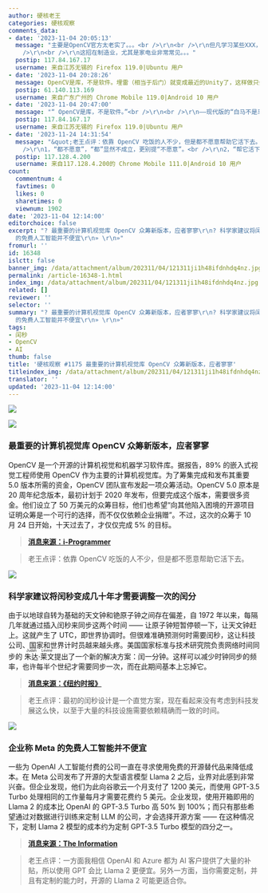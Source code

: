 ```yaml
---
author: 硬核老王
categories: 硬核观察
comments_data:
- date: '2023-11-04 20:05:13'
  message: "主要是OpenCV官方太老实了。。。<br />\r\n<br />\r\n但凡学习某些XXX，软件里面埋几个雷，然后提供收费的技术支持服务。。。<br
    />\r\n<br />\r\n这招在制造业，尤其是家电业非常常见。。。"
  postip: 117.84.167.17
  username: 来自江苏无锡的 Firefox 119.0|Ubuntu 用户
- date: '2023-11-04 20:28:26'
  message: OpenCV是库，不是软件。埋雷（相当于后门）就变成最近的Unity了，这样做只会影响开源社区的声誉。
  postip: 61.140.113.169
  username: 来自广东广州的 Chrome Mobile 119.0|Android 10 用户
- date: '2023-11-04 20:47:00'
  message: "“ OpenCV是库，不是软件。”<br />\r\n<br />\r\n——现代版的“白马不是马”"
  postip: 117.84.167.17
  username: 来自江苏无锡的 Firefox 119.0|Ubuntu 用户
- date: '2023-11-24 14:31:54'
  message: "&quot;老王点评：依靠 OpenCV 吃饭的人不少，但是都不愿意帮助它活下去。&quot;<br />\r\n以上这句话至少2个谬误：<br
    />\r\n1，“都不愿意”，“都”显然不成立，更别提“不愿意”。<br />\r\n2，“帮它活下去”，这个“它”显然代指你前面所提的“OpenCV”,但文章没有提及OpenCV自身有活不下去的问题。"
  postip: 117.128.4.200
  username: 来自117.128.4.200的 Chrome Mobile 111.0|Android 10 用户
count:
  commentnum: 4
  favtimes: 0
  likes: 0
  sharetimes: 0
  viewnum: 1902
date: '2023-11-04 12:14:00'
editorchoice: false
excerpt: "? 最重要的计算机视觉库 OpenCV 众筹新版本，应者寥寥\r\n? 科学家建议将闰秒变成几十年才需要调整一次的闰分\r\n? 企业称 Meta
  的免费人工智能并不便宜\r\n» \r\n»"
fromurl: ''
id: 16348
islctt: false
banner_img: /data/attachment/album/202311/04/121311ji1h48ifdnhdq4nz.jpg
permalink: /article-16348-1.html
index_img: /data/attachment/album/202311/04/121311ji1h48ifdnhdq4nz.jpg
related: []
reviewer: ''
selector: ''
summary: "? 最重要的计算机视觉库 OpenCV 众筹新版本，应者寥寥\r\n? 科学家建议将闰秒变成几十年才需要调整一次的闰分\r\n? 企业称 Meta
  的免费人工智能并不便宜\r\n» \r\n»"
tags:
- 闰秒
- OpenCV
- AI
thumb: false
title: '硬核观察 #1175 最重要的计算机视觉库 OpenCV 众筹新版本，应者寥寥'
titleindex_img: /data/attachment/album/202311/04/121311ji1h48ifdnhdq4nz.jpg
translator: ''
updated: '2023-11-04 12:14:00'
---
```


![](/data/attachment/album/202311/04/121311ji1h48ifdnhdq4nz.jpg)


![](/data/attachment/album/202311/04/121319xi7h7v754hztgk7l.jpg)


### 最重要的计算机视觉库 OpenCV 众筹新版本，应者寥寥


OpenCV 是一个开源的计算机视觉和机器学习软件库。据报告，89% 的嵌入式视觉工程师使用 OpenCV 作为主要的计算机视觉库。为了筹集完成和发布其重要 5.0 版本所需的资金，OpenCV 团队宣布发起一项众筹活动。OpenCV 5.0 原本是 20 周年纪念版本，最初计划于 2020 年发布，但要完成这个版本，需要很多资金。他们设立了 50 万美元的众筹目标，他们也希望“向其他陷入困境的开源项目证明众筹是一个可行的选择，而不仅仅依赖企业捐赠”。不过，这次的众筹于 10 月 24 日开始，十天过去了，才仅仅完成 5% 的目标。



> 
> **[消息来源：i-Programmer](https://www.i-programmer.info/news/80-java/16662-opencv-launches-crowdfunding-campaign.html)**
> 
> 
> 



> 
> 老王点评：依靠 OpenCV 吃饭的人不少，但是都不愿意帮助它活下去。
> 
> 
> 


![](/data/attachment/album/202311/04/121337fypjesj9jl93w3k8.jpg)


### 科学家建议将闰秒变成几十年才需要调整一次的闰分


由于以地球自转为基础的天文钟和铯原子钟之间存在偏差，自 1972 年以来，每隔几年就通过插入闰秒来同步这两个时间 —— 让原子钟短暂停顿一下，让天文钟赶上。这就产生了 UTC，即世界协调时。但很难准确预测何时需要闰秒，这让科技公司、国家和世界计时员越来越头疼。美国国家标准与技术研究院负责网络时间同步的 <ruby> 朱达·莱文 <rt>  Judah Levine </rt></ruby> 提出了一个新的解决方案：闰一分钟。这样可以减少时钟同步的频率，也许每半个世纪才需要同步一次，而在此期间基本上忘掉它。



> 
> **[消息来源：《纽约时报》](https://www.nytimes.com/2023/11/03/science/time-leap-second.html)**
> 
> 
> 



> 
> 老王点评：最初的闰秒设计是一个直觉方案，现在看起来没有考虑到科技发展这么快，以至于大量的科技设施需要依赖精确而一致的时间。
> 
> 
> 


![](/data/attachment/album/202311/04/121353rhq4n7onbg9b7nq5.jpg)


### 企业称 Meta 的免费人工智能并不便宜


一些为 OpenAI 人工智能付费的公司一直在寻求使用免费的开源替代品来降低成本。在 Meta 公司发布了开源的大型语言模型 Llama 2 之后，业界对此感到非常兴奋。但企业发现，他们为此向谷歌云一个月支付了 1200 美元，而使用 GPT-3.5 Turbo 处理相同的工作量每月才需要花费约 5 美元。企业发现，使用开箱即用的 Llama 2 的成本比 OpenAI 的 GPT-3.5 Turbo 高 50% 到 100%；而只有那些希望通过对数据进行训练来定制 LLM 的公司，才会选择开源方案 —— 在这种情况下，定制 Llama 2 模型的成本约为定制 GPT-3.5 Turbo 模型的四分之一。



> 
> **[消息来源：The Information](https://www.theinformation.com/articles/metas-free-ai-isnt-cheap-to-use-companies-say)**
> 
> 
> 



> 
> 老王点评：一方面我相信 OpenAI 和 Azure 都为 AI 客户提供了大量的补贴，所以使用 GPT 会比 Llama 2 更便宜。另外一方面，当你需要定制，并且有定制的能力时，开源的 Llama 2 可能更适合你。
> 
> 
>